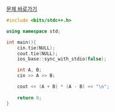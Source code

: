 [문제 바로가기](https://boj.kr/15964)

```c++
#include <bits/stdc++.h>

using namespace std;

int main(){
    cin.tie(NULL);
    cout.tie(NULL);
    ios_base::sync_with_stdio(false);

    int A, B;
    cin >> A >> B;

    cout << (A + B) * (A - B) << "\n";
    
    return 0;
}
```